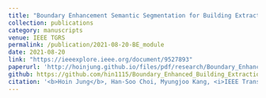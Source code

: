 ```yaml
---
title: "Boundary Enhancement Semantic Segmentation for Building Extraction from Remote Sensed Image"
collection: publications
category: manuscripts
venue: IEEE TGRS
permalink: /publication/2021-08-20-BE_module
date: 2021-08-20
link: "https://ieeexplore.ieee.org/document/9527893"
paperurl: 'http://hoinjung.github.io/files/pdf/research/Boundary_Enhancement__Accepted_.pdf'
github: https://github.com/hin1115/Boundary_Enhanced_Building_Extraction
citation: '<b>Hoin Jung</b>, Han-Soo Choi, Myungjoo Kang, <i>IEEE Transactions on Geoscience and Remote sensing</i>'
---
```

